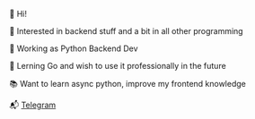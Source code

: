 👋 Hi!

👀 Interested in backend stuff and a bit in all other programming

💼 Working as Python Backend Dev

🌱 Lerning Go and wish to use it professionally in the future

📚 Want to learn async python, improve my frontend knowledge

📬 [Telegram](https://t.me/cognomen)
<!---
WannaFight/WannaFight is a ✨ special ✨ repository because its `README.md` (this file) appears on your GitHub profile.
You can click the Preview link to take a look at your changes.
--->
